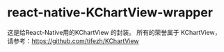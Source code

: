 # react-native-KChartView-wrapper

这是给React-Native用的KChartView 的封装。
所有的荣誉属于 KChartView，请参考：https://github.com/tifezh/KChartView
